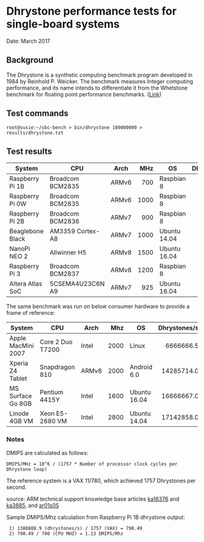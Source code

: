 # Dhrystone performance tests for single-board systems

Date: March 2017

## Background

The Dhrystone is a synthetic computing benchmark program developed in 1984 by Reinhold P. Weicker. The benchmark measures Integer computing performance, and its name intends to differentiate it from the Whetstone benchmark for floating point performance benchmarks. (<a href="http://www.netlib.org/benchmark/">Link</a>)

## Test commands

```
root@susie:~/sbc-bench > bin/dhrystone 100000000 > results/dhrystone.txt
```

## Test results

| System             | CPU              | Arch  | MHz  | OS            | Dhrystones/s | DMIPS/Mhz |
| -------------------|------------------|-------|-----:|---------------|-------------:|-----:|
| Raspberry Pi 1B    | Broadcom BCM2835 | ARMv6 |  700 | Raspbian 8    |    1388888.9 | 1.13 |
| Raspberry Pi 0W    | Broadcom BCM2835 | ARMv6 | 1000 | Raspbian 8    |    2083333.4 | 1.19 |
| Raspberry Pi 2B    | Broadcom BCM2836 | ARMv7 |  900 | Raspbian 8    |    2173913.0 | 1.37 |
| Beaglebone Black   | AM3359 Cortex-A8 | ARMv7 | 1000 | Ubuntu 14.04  |    3030303.0 | 1.72 |
| NanoPi NEO 2       | Allwinner H5     | ARMv8 | 1500 | Ubuntu 16.04  |    5000000.0 | 1.89 |
| Raspberry Pi 3     | Broadcom BCM2837 | ARMv8 | 1200 | Raspbian 8    |    4347826.0 | 2.06 |
| Altera Atlas SoC   | 5CSEMA4U23C6N A9 | ARMv7 |  925 | Ubuntu 16.04  |    3703703.8 | 2.28 |


The same benchmark was run on below consumer hardware to provide a frame of reference:

| System             | CPU              | Arch  |  Mhz | OS            | Dhrystones/s | DMIPS/Mhz |
| -------------------|------------------|-------|-----:|---------------|-------------:|-----:|
| Apple MacMini 2007 | Core 2 Duo T7200 | Intel | 2000 | Linux         |    6666666.5 | 1.90 |
| Xperia Z4 Tablet   | Snapdragon 810   | ARMv8 | 2000 | Android 6.0   |   14285714.0 | 4.06 |
| MS Surface Go 8GB  | Pentium 4415Y    | Intel | 1600 | Ubuntu 16.04  |   16666667.0 | 5.93 |
| Linode 4GB VM      | Xeon E5-2680 VM  | Intel | 2800 | Ubuntu 14.04  |   17142858.0 | 3.48 |

### Notes

DMIPS are calculated as follows:
```
DMIPS/MHz = 10^6 / (1757 * Number of processor clock cycles per Dhrystone loop)
```
The reference system is a VAX 11/780, which achieved 1757 Dhrystones per second.

source: ARM technical support knowledge base articles <a href="http://infocenter.arm.com/help/index.jsp?topic=/com.arm.doc.faqs/ka16376.html">ka16376</a> and <a href="http://infocenter.arm.com/help/index.jsp?topic=/com.arm.doc.faqs/ka3885.html">ka3885</a>, and <a href="http://infocenter.arm.com/help/index.jsp?topic=/com.arm.doc.dai0273a/ar01s05.html">ar01s05</a>

Sample DMIPS/Mhz calculation from Raspberry Pi 1B dhrystone output:
```
 1) 1388888.9 (dhrystones/s) / 1757 (VAX) = 790.49
 2) 790.49 / 700 (CPU MHZ) = 1.13 DMIPS/Mhz
```

